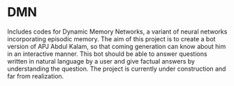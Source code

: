 # DMN
Includes codes for Dynamic Memory Networks, a variant of neural networks incorporating episodic memory.
The aim of this project is to create a bot version of APJ Abdul Kalam, so that coming generation can know
about him in an interactive manner. This bot should be able to answer questions written in natural language by a
user and give factual answers by understanding the question.
The project is currently under construction and far from realization.
